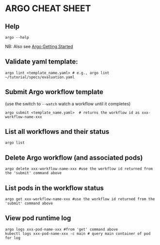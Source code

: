 # ARGO CHEAT SHEET

## Help 

```
argo --help
```

NB: Also see [Argo Getting Started](https://github.com/argoproj/argo/blob/master/demo.md) 

## Validate yaml template:

```
argo lint <template_name.yaml> # e.g., argo lint ~/tutorial/specs/evaluation.yaml
```

## Submit Argo workflow template

(use the switch to `--watch` watch a workflow until it completes)

```
argo submit <template_name.yaml>  # returns the workflow id as xxx-workflow-name-xxx

```

## List all workflows and their status

```
argo list
```

## Delete Argo workflow (and associated pods)

```
argo delete xxx-workflow-name-xxx #use the workflow id returned from the 'submit' command above
```


## List pods in the workflow status 

```
argo get xxx-workflow-name-xxx #use the workflow id returned from the 'submit' command above
```

## View pod runtime log

```
argo logs xxx-pod-name-xxx #from 'get' command above
kubectl logs xxx-pod-name-xxx -c main # query main container of pod for log
```
